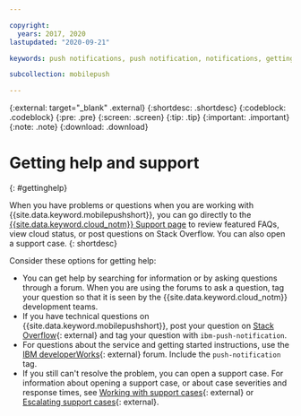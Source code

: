 ```yaml
---

copyright:
  years: 2017, 2020
lastupdated: "2020-09-21"

keywords: push notifications, push notification, notifications, getting help and support

subcollection: mobilepush

---
```


{:external: target="_blank" .external}
{:shortdesc: .shortdesc}
{:codeblock: .codeblock}
{:pre: .pre}
{:screen: .screen}
{:tip: .tip}
{:important: .important}
{:note: .note}
{:download: .download}

# Getting help and support
{: #gettinghelp}

When you have problems or questions when you are working with {{site.data.keyword.mobilepushshort}}, you can go directly to the [{{site.data.keyword.cloud_notm}} Support page](https://{DomainName}/unifiedsupport/supportcenter) to review featured FAQs, view cloud status, or post questions on Stack Overflow. You can also open a support case.
{: shortdesc}

Consider these options for getting help:

* You can get help by searching for information or by asking questions through a forum. When you are using the forums to ask a question, tag your question so that it is seen by the {{site.data.keyword.cloud_notm}} development teams.
* If you have technical questions on {{site.data.keyword.mobilepushshort}}, post your question on [Stack Overflow](https://stackoverflow.com/questions/tagged/ibm-mobile-services){: external} and tag your question with `ibm-push-notification`.
* For questions about the service and getting started instructions, use the [IBM developerWorks](https://developer.ibm.com/answers/topics/bluemix-mobile-services/){: external} forum. Include the `push-notification` tag.
* If you still can't resolve the problem, you can open a support case. For information about opening a support case, or about case severities and response times, see [Working with support cases](https://{DomainName}/docs/get-support?topic=get-support-open-case){: external} or [Escalating support cases](https://{DomainName}/docs/get-support?topic=get-support-escalation){: external}.
